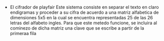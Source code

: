 - El cifrador de playfair
Este sistema consiste en separar el texto en claro endigramas y proceder a su cifra de acuerdo a una matriz alfabetica de dimensiones 5x5 en la cual se encuentra representadas 25 de las 26 letras del alfabeto ingles. Para que este metedo funcione, se incluira al cominezo de dicha matriz una clave que se escribe a partir de la primeraa fila 
